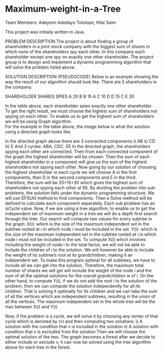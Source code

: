 # Maximum-weight-in-a-Tree
Team Members: Adeyemi Adedayo Tolulope, Hilal Saim

This project was initially written in Java.

PROBLEM DESCRIPTION 
The project is about finding a group of shareholders in a joint-stock company with the biggest sum of shares in which none of the shareholders spy each other. 
In this company each shareholder except one spy on exactly one other shareholder. 
The project group is to design and implement a dynamic programming algorithm that will solve the problem listed above. 
 
SOLUTION DESCRIPTION (PSEUDOCODE) 
Below is an example showing the way the result of our algorithm should look like. 
There are 5 shareholders in the company.  
  
SHAREHOLDER 	SHARES  	SPIES 
A 	20 	B 
B 	15 	A 
C 	10 	D 
D 	15 	C 
E 	30 	  
  
In the table above, each shareholder spies exactly one other shareholder. To get the right result, we must choose the highest sum of shareholders not spying on each other. 
To enable us to get the highest sum of shareholders we will be using Graph algorithm.  
For the example in the table above, the image below is what the solution using a directed graph looks like. 
 
 
In the directed graph above there are 3 connected components 
i)              AB      ii) CD         iii) E 
And 3 cycles: ABA, CDC, EE 
In the directed graph, the shareholders spying each other are connected. Then from each connected component of the graph the highest shareholder will be chosen. Then the sum of each highest shareholder in a component will give us the sum of the highest shareholders not spying each other. 
Now going by our solution of choosing the highest shareholder in each cycle we will choose A in the first components, then D in the second components and E in the third. 
Therefore, the sum will be 20+15+30 which gives the highest sum of shareholders not spying each other at 65. 
By dividing the problem into sub-problems, the solution falls under the dynamic programming structure.
We will use DFSUtil method to find components. 
Then a Solve method will be defined to calculate each component separately. 
Each sub problem has an isCycle value. 
Now, if we are using a tree algorithm, to enable us to get the independent set of maximum weight in a tree we will do a depth first search through the tree. Our search will compute two values for every subtree in the graph:
X(i): which is the size of the maximum independent set in the subtree
rooted at i in which node i must be included in the set.
Y(i): which is the size of the maximum independent set in the subtree
rooted at i in which node i must not be included in the set.
To compute X(i) which involves including the weight of node i to the total factor, we will not be able to include the children of i to the solution. We will however be able to include the weight of its subtree’s root at its grandchildren, making it an independent set. To make this program optimal for all subtrees, we have to include all we can get into the solution. Therefore, the maximum total number of shares we will get will include the weight of the node i and the sum of all the optimal solutions for the overall grandchildren w of i. On the other hand, to compute Y(i), if we do not add the root i to the solution of the problem, then we can compute the solution independently for all its children. That is solving it optimally for its children and we can take the sum of all the vertices which are independent subtrees, resulting in the union of all the vertices.
The maximum independent set in the whole tree will be the max between X(i) and Y(i)

Now, if the problem is a cycle, we will solve it by choosing any vertex of that cycle which is denoted by (v) and then computing two solutions: 
i) A solution with the condition that v is included in the solution 
ii) A solution with condition that v is excluded from the solution 
Then we will choose the optimal solution of the two. The graph becomes a forest after we decide to either include or exclude v, it can now be solved using the tree algorithm above for each tree in the forest. 
